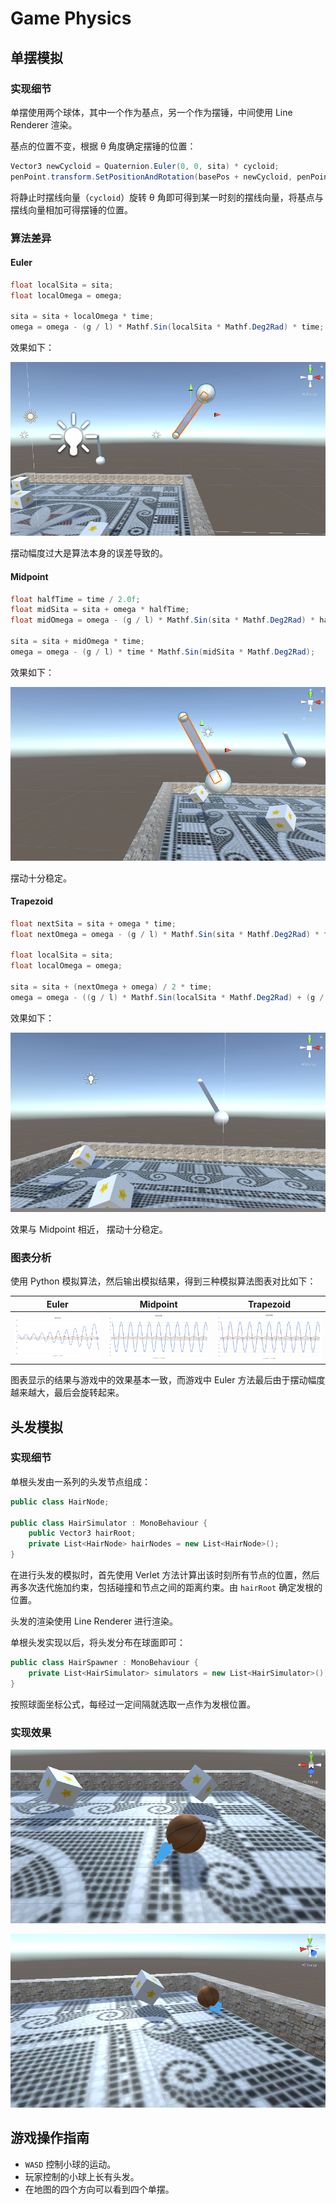# Game Physics

## 单摆模拟

### 实现细节

单摆使用两个球体，其中一个作为基点，另一个作为摆锤，中间使用 Line Renderer 渲染。

基点的位置不变，根据 θ 角度确定摆锤的位置：

``` c#
Vector3 newCycloid = Quaternion.Euler(0, 0, sita) * cycloid;
penPoint.transform.SetPositionAndRotation(basePos + newCycloid, penPoint.transform.rotation);
```

将静止时摆线向量（`cycloid`）旋转 θ 角即可得到某一时刻的摆线向量，将基点与摆线向量相加可得摆锤的位置。

### 算法差异

#### Euler

``` c#
float localSita = sita;
float localOmega = omega;

sita = sita + localOmega * time;
omega = omega - (g / l) * Mathf.Sin(localSita * Mathf.Deg2Rad) * time;
```

效果如下：

![euler](./img/euler.png)

摆动幅度过大是算法本身的误差导致的。

#### Midpoint

``` c#
float halfTime = time / 2.0f;
float midSita = sita + omega * halfTime;
float midOmega = omega - (g / l) * Mathf.Sin(sita * Mathf.Deg2Rad) * halfTime;

sita = sita + midOmega * time;
omega = omega - (g / l) * time * Mathf.Sin(midSita * Mathf.Deg2Rad);
```

效果如下：

![midpoint](./img/midpoint.png)

摆动十分稳定。

#### Trapezoid

``` c#
float nextSita = sita + omega * time;
float nextOmega = omega - (g / l) * Mathf.Sin(sita * Mathf.Deg2Rad) * time;

float localSita = sita;
float localOmega = omega;

sita = sita + (nextOmega + omega) / 2 * time;
omega = omega - ((g / l) * Mathf.Sin(localSita * Mathf.Deg2Rad) + (g / l) * Mathf.Sin(nextSita * Mathf.Deg2Rad)) / 2 * time;
```

效果如下：

![trapezoid](./img/trapezoid.png)

效果与 Midpoint 相近， 摆动十分稳定。

### 图表分析

使用 Python 模拟算法，然后输出模拟结果，得到三种模拟算法图表对比如下：

| Euler | Midpoint | Trapezoid |
|---|---|---|
| ![Euler_sim](./img/simulate_euler.png) | ![Midpoint_sim](./img/simulate_midpoint.png) | ![Trapezoid_sim](./img/simulate_trapezoid.png) |

图表显示的结果与游戏中的效果基本一致，而游戏中 Euler 方法最后由于摆动幅度越来越大，最后会旋转起来。

## 头发模拟

### 实现细节

单根头发由一系列的头发节点组成：

``` c#
public class HairNode;

public class HairSimulator : MonoBehaviour {
    public Vector3 hairRoot;
    private List<HairNode> hairNodes = new List<HairNode>();
}
```

在进行头发的模拟时，首先使用 Verlet 方法计算出该时刻所有节点的位置，然后再多次迭代施加约束，包括碰撞和节点之间的距离约束。由 `hairRoot` 确定发根的位置。

头发的渲染使用 Line Renderer 进行渲染。

单根头发实现以后，将头发分布在球面即可：

``` c#
public class HairSpawner : MonoBehaviour {
    private List<HairSimulator> simulators = new List<HairSimulator>();
}
```

按照球面坐标公式，每经过一定间隔就选取一点作为发根位置。

### 实现效果

![hair](./img/hair.png)

![hair1](./img/hair1.png)

## 游戏操作指南

+ `WASD` 控制小球的运动。
+ 玩家控制的小球上长有头发。
+ 在地图的四个方向可以看到四个单摆。

